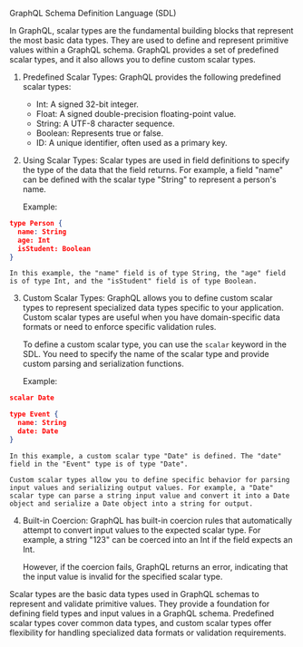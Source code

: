 GraphQL Schema Definition Language (SDL)

In GraphQL, scalar types are the fundamental building blocks that represent the most basic data types. They are used to define and represent primitive values within a GraphQL schema. GraphQL provides a set of predefined scalar types, and it also allows you to define custom scalar types.

1. Predefined Scalar Types: GraphQL provides the following predefined scalar types:
    
    - Int: A signed 32-bit integer.
    - Float: A signed double-precision floating-point value.
    - String: A UTF-8 character sequence.
    - Boolean: Represents true or false.
    - ID: A unique identifier, often used as a primary key.
2. Using Scalar Types: Scalar types are used in field definitions to specify the type of the data that the field returns. For example, a field "name" can be defined with the scalar type "String" to represent a person's name.
    
    Example:
``` json
type Person {
  name: String
  age: Int
  isStudent: Boolean
}
```
    
    In this example, the "name" field is of type String, the "age" field is of type Int, and the "isStudent" field is of type Boolean.
    
3. Custom Scalar Types: GraphQL allows you to define custom scalar types to represent specialized data types specific to your application. Custom scalar types are useful when you have domain-specific data formats or need to enforce specific validation rules.
    
    To define a custom scalar type, you can use the `scalar` keyword in the SDL. You need to specify the name of the scalar type and provide custom parsing and serialization functions.
    
    Example:
``` json
scalar Date

type Event {
  name: String
  date: Date
}
```
    
    In this example, a custom scalar type "Date" is defined. The "date" field in the "Event" type is of type "Date".
    
    Custom scalar types allow you to define specific behavior for parsing input values and serializing output values. For example, a "Date" scalar type can parse a string input value and convert it into a Date object and serialize a Date object into a string for output.
    
4. Built-in Coercion: GraphQL has built-in coercion rules that automatically attempt to convert input values to the expected scalar type. For example, a string "123" can be coerced into an Int if the field expects an Int.
    
    However, if the coercion fails, GraphQL returns an error, indicating that the input value is invalid for the specified scalar type.
    

Scalar types are the basic data types used in GraphQL schemas to represent and validate primitive values. They provide a foundation for defining field types and input values in a GraphQL schema. Predefined scalar types cover common data types, and custom scalar types offer flexibility for handling specialized data formats or validation requirements.